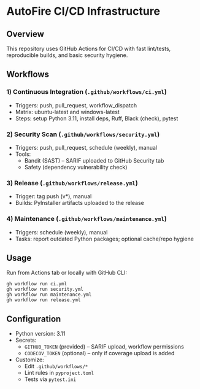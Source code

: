 ﻿# AutoFire CI/CD Infrastructure

## Overview

This repository uses GitHub Actions for CI/CD with fast lint/tests, reproducible builds, and basic security hygiene.

## Workflows

### 1) Continuous Integration (`.github/workflows/ci.yml`)
- Triggers: push, pull_request, workflow_dispatch
- Matrix: ubuntu-latest and windows-latest
- Steps: setup Python 3.11, install deps, Ruff, Black (check), pytest

### 2) Security Scan (`.github/workflows/security.yml`)
- Triggers: push, pull_request, schedule (weekly), manual
- Tools:
  - Bandit (SAST) – SARIF uploaded to GitHub Security tab
  - Safety (dependency vulnerability check)

### 3) Release (`.github/workflows/release.yml`)
- Trigger: tag push (v*), manual
- Builds: PyInstaller artifacts uploaded to the release

### 4) Maintenance (`.github/workflows/maintenance.yml`)
- Triggers: schedule (weekly), manual
- Tasks: report outdated Python packages; optional cache/repo hygiene

## Usage

Run from Actions tab or locally with GitHub CLI:

```
gh workflow run ci.yml
gh workflow run security.yml
gh workflow run maintenance.yml
gh workflow run release.yml
```

## Configuration

- Python version: 3.11
- Secrets:
  - `GITHUB_TOKEN` (provided) – SARIF upload, workflow permissions
  - `CODECOV_TOKEN` (optional) – only if coverage upload is added
- Customize:
  - Edit `.github/workflows/*`
  - Lint rules in `pyproject.toml`
  - Tests via `pytest.ini`
